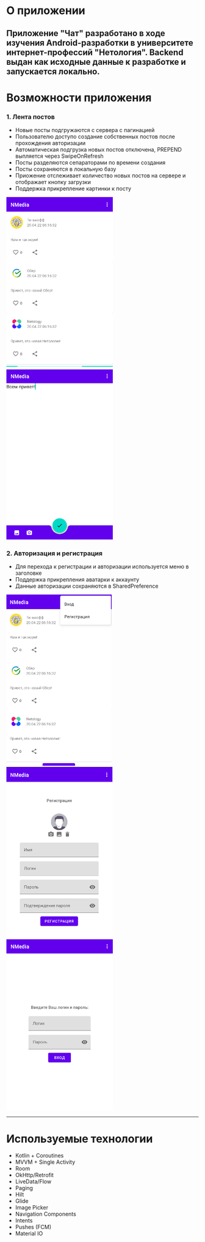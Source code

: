 # О приложении

Приложение "Чат" разработано в ходе изучения Android-разработки в университете интернет-профессий "Нетология".
Backend выдан как исходные данные к разработке и запускается локально.
---

# Возможности приложения
### 1. Лента постов
- Новые посты подгружаются с сервера с пагинацией
- Пользователю доступо создание собственных постов после прохождения авторизации
- Автоматическая подгрузка новых постов отключена, PREPEND выпляется через SwipeOnRefresh
- Посты разделяются сепараторами по времени создания
- Посты сохраняются в локальную базу
- Приожение отслеживает количество новых постов на сервере и отображает кнопку загрузки
- Поддержка прикрепление картинки к посту

![Posts](raw/preview/Posts.png)![NewPost](raw/preview/NewPost.png)

### 2. Авторизация и регистрация
- Для перехода к регистрации и авторизации используется меню в заголовке
- Поддержка прикрепления аватарки к аккаунту
- Данные авторизации сохраняются в SharedPreference

![Posts_menu](raw/preview/Posts_menu.png)![Registration](raw/preview/Registration.png)![Auth](raw/preview/Auth.png)

---
# Используемые технологии
- Kotlin + Coroutines
- MVVM + Single Activity
- Room
- OkHttp/Retrofit
- LiveData/Flow
- Paging
- Hilt
- Glide
- Image Picker
- Navigation Components
- Intents
- Pushes (FCM)
- Material IO
